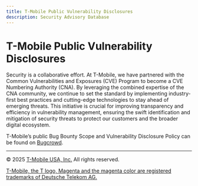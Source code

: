 ```yaml
---
title: T-Mobile Public Vulnerability Disclosures
description: Security Advisory Database
---
```

# T-Mobile Public Vulnerability Disclosures

Security is a collaborative effort. At T-Mobile, we have partnered with the Common Vulnerabilities and Exposures (CVE) Program to become a CVE Numbering Authority (CNA). By leveraging the combined expertise of the CNA community, we continue to set the standard by implementing industry-first best practices and cutting-edge technologies to stay ahead of emerging threats. This initiative is crucial for improving transparency and efficiency in vulnerability management, ensuring the swift identification and mitigation of security threats to protect our customers and the broader digital ecosystem.

T-Mobile’s public Bug Bounty Scope and Vulnerability Disclosure Policy can be found on [Bugcrowd](https://bugcrowd.com/engagements/t-mobile).

---
© 2025 [T-Mobile USA, Inc.](https://www.t-mobile.com/responsibility/legal/copyright) All rights reserved.

[T-Mobile, the T logo, Magenta and the magenta color are registered trademarks of Deutsche Telekom AG.](https://www.t-mobile.com/responsibility/legal/trademarks)